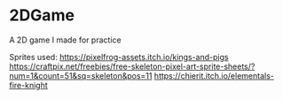 # 2DGame
A 2D game I made for practice

Sprites used:
https://pixelfrog-assets.itch.io/kings-and-pigs
https://craftpix.net/freebies/free-skeleton-pixel-art-sprite-sheets/?num=1&count=51&sq=skeleton&pos=11
https://chierit.itch.io/elementals-fire-knight
